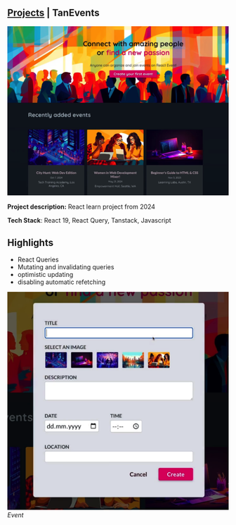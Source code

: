 ## [Projects](/portfolio/) | TanEvents

<img src="../images/tanevents/home.png"/>

**Project description:** React learn project from 2024

**Tech Stack**: React 19, React Query, Tanstack, Javascript

## Highlights
- React Queries
- Mutating and invalidating queries
- optimistic updating
- disabling automatic refetching

![Event](../images/tanevents/event.png)
*Event*